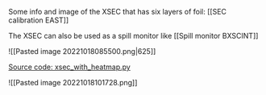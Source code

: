 Some info and image of the XSEC that has six layers of foil: [[SEC calibration EAST]]

The XSEC can also be used as a spill monitor like [[Spill monitor BXSCINT]]

![[Pasted image 20221018085500.png|625]]

[Source code: xsec_with_heatmap.py](https://gitlab.cern.ch/eljohnso/quad-scan-east/-/blob/master/xsec_with_heatmap.py)


![[Pasted image 20221018101728.png]]